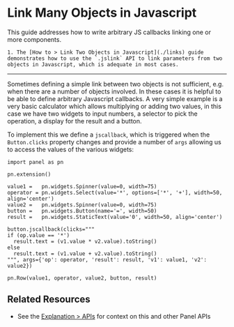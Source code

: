 # Link Many Objects in Javascript

This guide addresses how to write arbitrary JS callbacks linking one or more components.

```{admonition} Prerequisites
1. The [How to > Link Two Objects in Javascript](./links) guide demonstrates how to use the `.jslink` API to link parameters from two objects in Javascript, which is adequate in most cases.
```

---

Sometimes defining a simple link between two objects is not sufficient, e.g. when there are a number of objects involved. In these cases it is helpful to be able to define arbitrary Javascript callbacks. A very simple example is a very basic calculator which allows multiplying or adding two values, in this case we have two widgets to input numbers, a selector to pick the operation, a display for the result and a button.

To implement this we define a `jscallback`, which is triggered when the `Button.clicks` property changes and provide a number of `args` allowing us to access the values of the various widgets:

```{pyodide}
import panel as pn

pn.extension()

value1 =   pn.widgets.Spinner(value=0, width=75)
operator = pn.widgets.Select(value='*', options=['*', '+'], width=50, align='center')
value2 =   pn.widgets.Spinner(value=0, width=75)
button =   pn.widgets.Button(name='=', width=50)
result =   pn.widgets.StaticText(value='0', width=50, align='center')

button.jscallback(clicks="""
if (op.value == '*')
  result.text = (v1.value * v2.value).toString()
else
  result.text = (v1.value + v2.value).toString()
""", args={'op': operator, 'result': result, 'v1': value1, 'v2': value2})

pn.Row(value1, operator, value2, button, result)
```

## Related Resources

- See the [Explanation > APIs](../../explanation/api/index.md) for context on this and other Panel APIs
